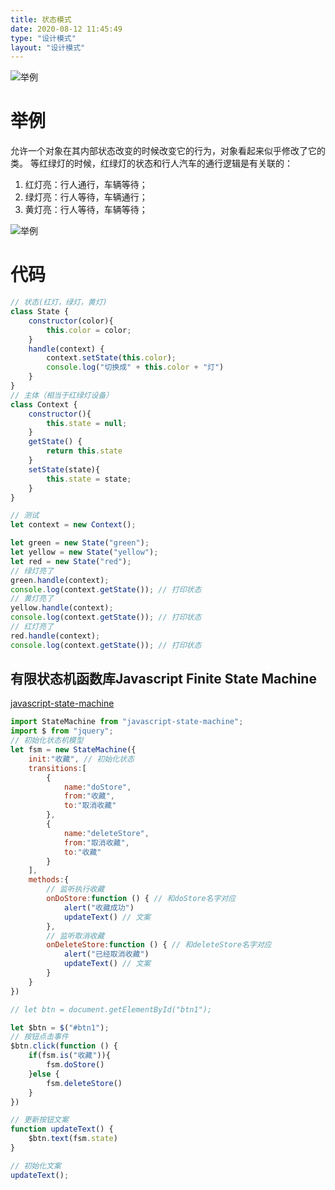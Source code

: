 ```yaml
---
title: 状态模式
date: 2020-08-12 11:45:49
type: "设计模式"
layout: "设计模式"
---
```


![举例](./01.png)

# 举例
允许一个对象在其内部状态改变的时候改变它的行为，对象看起来似乎修改了它的类。
等红绿灯的时候，红绿灯的状态和行人汽车的通行逻辑是有关联的：
1.	红灯亮：行人通行，车辆等待；
2.	绿灯亮：行人等待，车辆通行；
3.	黄灯亮：行人等待，车辆等待；

![举例](./02.png)

# 代码

```js
// 状态(红灯，绿灯，黄灯)
class State {
    constructor(color){
        this.color = color;
    }
    handle(context) {
        context.setState(this.color);
        console.log("切换成" + this.color + "灯")
    }
}
// 主体（相当于红绿灯设备）
class Context {
    constructor(){
        this.state = null;
    }
    getState() {
        return this.state
    }
    setState(state){
        this.state = state;
    }
}

// 测试
let context = new Context();

let green = new State("green");
let yellow = new State("yellow");
let red = new State("red");
// 绿灯亮了
green.handle(context);
console.log(context.getState()); // 打印状态
// 黄灯亮了
yellow.handle(context);
console.log(context.getState()); // 打印状态
// 红灯亮了
red.handle(context);
console.log(context.getState()); // 打印状态
```

## 有限状态机函数库Javascript Finite State Machine

<a href="https://github.com/jakesgordon/javascript-state-machine" target="view_window">javascript-state-machine</a>

```js
import StateMachine from "javascript-state-machine";
import $ from "jquery";
// 初始化状态机模型
let fsm = new StateMachine({
    init:"收藏", // 初始化状态
    transitions:[
        {
            name:"doStore",
            from:"收藏",
            to:"取消收藏"
        },
        {
            name:"deleteStore",
            from:"取消收藏",
            to:"收藏"
        }
    ],
    methods:{
        // 监听执行收藏
        onDoStore:function () { // 和doStore名字对应
            alert("收藏成功")
            updateText() // 文案
        },
        // 监听取消收藏
        onDeleteStore:function () { // 和deleteStore名字对应
            alert("已经取消收藏")
            updateText() // 文案
        }
    }
})

// let btn = document.getElementById("btn1");

let $btn = $("#btn1");
// 按钮点击事件
$btn.click(function () {
    if(fsm.is("收藏")){
        fsm.doStore()
    }else {
        fsm.deleteStore()
    }
})

// 更新按钮文案
function updateText() {
    $btn.text(fsm.state)
}

// 初始化文案
updateText();

```
